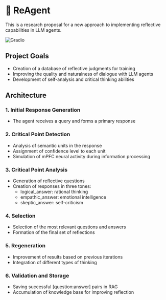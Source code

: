 # 🤔 ReAgent

This is a research proposal for a new approach to implementing reflective capabilities in LLM agents.

![Gradio](https://github.com/user-attachments/assets/13a75580-61ff-4786-a2b8-6018d4d8d944)

## Project Goals

- Creation of a database of reflective judgments for training
- Improving the quality and naturalness of dialogue with LLM agents
- Development of self-analysis and critical thinking abilities

## Architecture

### 1. Initial Response Generation
- The agent receives a query and forms a primary response

### 2. Critical Point Detection
- Analysis of semantic units in the response
- Assignment of confidence level to each unit
- Simulation of mPFC neural activity during information processing

### 3. Critical Point Analysis
- Generation of reflective questions
- Creation of responses in three tones:
  * logical_answer: rational thinking
  * empathic_answer: emotional intelligence
  * skeptic_answer: self-criticism

### 4. Selection
- Selection of the most relevant questions and answers
- Formation of the final set of reflections

### 5. Regeneration
- Improvement of results based on previous iterations
- Integration of different types of thinking

### 6. Validation and Storage
- Saving successful [question:answer] pairs in RAG
- Accumulation of knowledge base for improving reflection 
